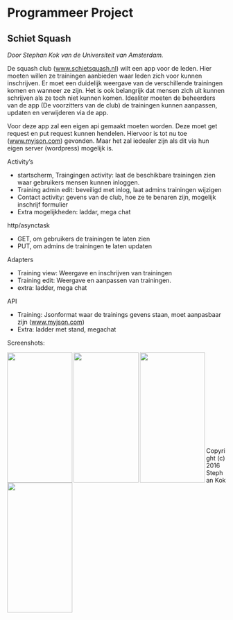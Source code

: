 Programmeer Project
==============
Schiet Squash
--------------
*Door Stephan Kok van de Universiteit van Amsterdam.*

De squash club (www.schietsquash.nl) wilt een app voor de leden. Hier moeten willen ze trainingen aanbieden waar leden zich voor kunnen inschrijven. Er moet een duidelijk weergave van de verschillende trainingen komen en wanneer ze zijn. Het is ook belangrijk dat mensen zich uit kunnen schrijven als ze toch niet kunnen komen. Idealiter moeten de beheerders van de app (De voorzitters van de club) de trainingen kunnen aanpassen, updaten en verwijderen via de app.

Voor deze app zal een eigen api gemaakt moeten worden. Deze moet get request en put request kunnen hendelen. Hiervoor is tot nu toe (www.myjson.com) gevonden. Maar het zal iedealer zijn als dit via hun eigen server (wordpress) mogelijk is.

Activity’s
-	startscherm, Traingingen activity: laat de beschikbare trainingen zien waar gebruikers mensen kunnen inloggen.
-	Training admin edit: beveiligd met inlog, laat admins trainingen wijzigen
-	Contact activity: gevens van de club, hoe ze te benaren zijn, mogelijk inschrijf formulier
-	Extra mogelijkheden: laddar, mega chat

http/asynctask
-	GET, om gebruikers de trainingen te laten zien
-	PUT, om admins de trainingen te laten updaten

Adapters
-	Training view: Weergave en inschrijven van trainingen
-	Training edit: Weergave en aanpassen van trainingen.
-	extra: ladder, mega chat

API 
-	Training: Jsonformat waar de trainings gevens staan, moet aanpasbaar zijn (www.myjson.com)
-	Extra: ladder met stand, megachat

Screenshots:



<img src="https://github.com/stephankok/progproject/blob/master/doc/start_activity_training.png" align="left" height="300" width="150" >
<img src="https://github.com/stephankok/progproject/blob/master/doc/login_admin.png" align="left" height="300" width="150" >
<img src="https://github.com/stephankok/progproject/blob/master/doc/admin_edit_training.png" align="left" height="300" width="150" >
<img src="https://github.com/stephankok/progproject/blob/master/doc/contact_information.png" align="left" height="300" width="150" >

<br></br>
<br></br>
<br></br>
<br></br>
<br></br>
<br></br>


Copyright (c) 2016 Stephan Kok
